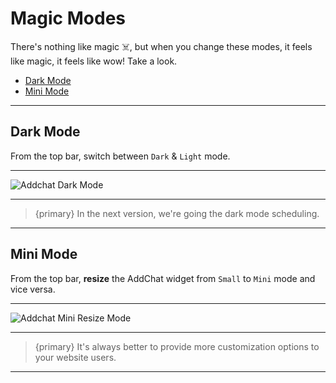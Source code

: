 # Magic Modes

There's nothing like magic ☠️, but when you change these modes, it feels like magic, it feels like wow! Take a look.

- [Dark Mode](#Dark-Mode)
- [Mini Mode](#Mini-Mode)

---

<a name="Dark-Mode"></a>
## Dark Mode

From the top bar, switch between `Dark` <larecipe-badge type="primary" circle icon="fa fa-moon-o"></larecipe-badge> & `Light` <larecipe-badge type="primary" circle icon="fa fa-sun-o"></larecipe-badge> mode.

---

![Addchat Dark Mode](https://addchat-laravel-pro-docs.classiebit.com/images/dark-mode.jpg "Addchat Dark Mode")

---

>{primary} In the next version, we're going the dark mode scheduling.

---


<a name="Mini-Mode"></a>
## Mini Mode

From the top bar, **resize** the AddChat widget from `Small` <larecipe-badge type="primary" circle icon="fa fa-tablet"></larecipe-badge> to `Mini` <larecipe-badge type="primary" circle icon="fa fa-mobile"></larecipe-badge> mode and vice versa.

---

![Addchat Mini Resize Mode](https://addchat-laravel-pro-docs.classiebit.com/images/mini-mode-1.jpg "Addchat Mini Resize Mode")

---

>{primary} It's always better to provide more customization options to your website users.

---